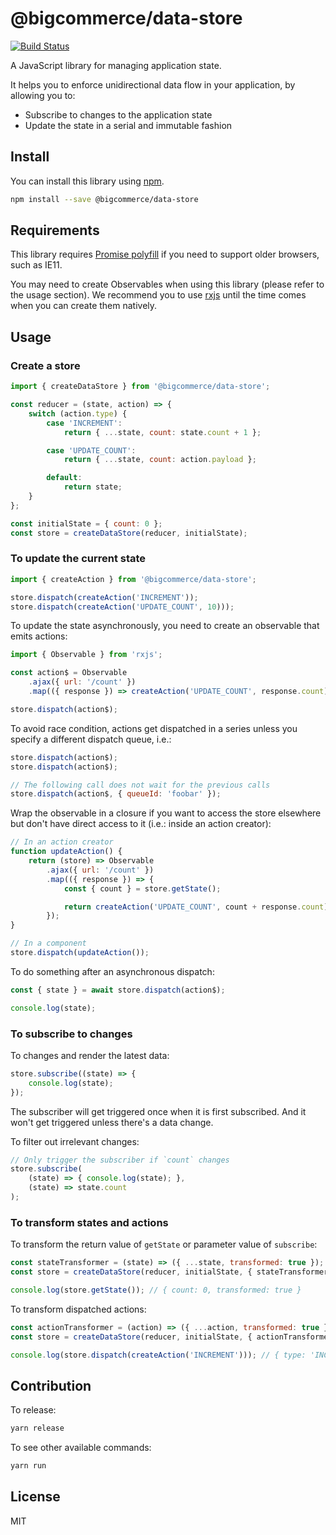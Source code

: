 # @bigcommerce/data-store

[![Build Status](https://travis-ci.com/bigcommerce/data-store-js.svg?token=pywwZy8zX1F5AzeQ9WpL&branch=master)](https://travis-ci.com/bigcommerce/data-store-js)

A JavaScript library for managing application state.

It helps you to enforce unidirectional data flow in your application, by allowing you to:
* Subscribe to changes to the application state
* Update the state in a serial and immutable fashion


## Install

You can install this library using [npm](https://www.npmjs.com/get-npm).

```sh
npm install --save @bigcommerce/data-store
```


## Requirements

This library requires [Promise polyfill](https://github.com/stefanpenner/es6-promise) if you need to support older browsers, such as IE11.

You may need to create Observables when using this library (please refer to the usage section). We recommend you to use [rxjs](https://github.com/ReactiveX/rxjs) until the time comes when you can create them natively.


## Usage

### Create a store

```js
import { createDataStore } from '@bigcommerce/data-store';

const reducer = (state, action) => {
    switch (action.type) {
        case 'INCREMENT':
            return { ...state, count: state.count + 1 };

        case 'UPDATE_COUNT':
            return { ...state, count: action.payload };

        default:
            return state;
    }
};

const initialState = { count: 0 };
const store = createDataStore(reducer, initialState);
```

### To update the current state

```js
import { createAction } from '@bigcommerce/data-store';

store.dispatch(createAction('INCREMENT'));
store.dispatch(createAction('UPDATE_COUNT', 10)));
```

To update the state asynchronously, you need to create an observable that emits actions:

```js
import { Observable } from 'rxjs';

const action$ = Observable
    .ajax({ url: '/count' })
    .map(({ response }) => createAction('UPDATE_COUNT', response.count))

store.dispatch(action$);
```

To avoid race condition, actions get dispatched in a series unless you specify a different dispatch queue, i.e.:

```js
store.dispatch(action$);
store.dispatch(action$);

// The following call does not wait for the previous calls
store.dispatch(action$, { queueId: 'foobar' });
```

Wrap the observable in a closure if you want to access the store elsewhere but don't have direct access to it (i.e.: inside an action creator):

```js
// In an action creator
function updateAction() {
    return (store) => Observable
        .ajax({ url: '/count' })
        .map(({ response }) => {
            const { count } = store.getState();

            return createAction('UPDATE_COUNT', count + response.count);
        });
}
```

```js
// In a component
store.dispatch(updateAction());
```

To do something after an asynchronous dispatch:

```js
const { state } = await store.dispatch(action$);

console.log(state);
```

### To subscribe to changes

To changes and render the latest data:

```js
store.subscribe((state) => {
    console.log(state);
});
```

The subscriber will get triggered once when it is first subscribed. And it won't get triggered unless there's a data change.

To filter out irrelevant changes:

```js
// Only trigger the subscriber if `count` changes
store.subscribe(
    (state) => { console.log(state); },
    (state) => state.count
);
```

### To transform states and actions

To transform the return value of `getState` or parameter value of `subscribe`:

```js
const stateTransformer = (state) => ({ ...state, transformed: true });
const store = createDataStore(reducer, initialState, { stateTransformer });

console.log(store.getState()); // { count: 0, transformed: true }
```

To transform dispatched actions:

```js
const actionTransformer = (action) => ({ ...action, transformed: true });
const store = createDataStore(reducer, initialState, { actionTransformer });

console.log(store.dispatch(createAction('INCREMENT'))); // { type: 'INCREMENT', transformed: true }
```


## Contribution

To release:

```sh
yarn release
```

To see other available commands:

```sh
yarn run
```

## License

MIT
